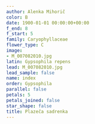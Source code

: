 ```yaml
---
author: Alenka Mihorič
color: B
date: 1900-01-01 00:00:00+00:00
f_end: 8
f_start: 5
family: Caryophyllaceae
flower_type: C
image:
- M_007082010.jpg
latin: Gypsophila repens
lead: M_007082010.jpg
lead_sample: false
name: index
order: Gypsophila
parallel: false
petals: 5
petals_joined: false
star_shape: false
title: Plazeča sadrenka
---
```


